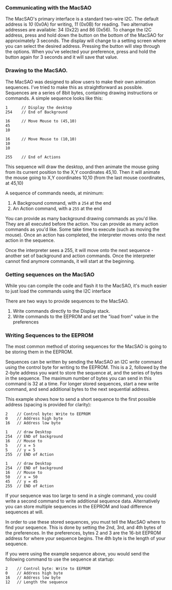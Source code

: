 ### Communicating with the MacSAO
The MacSAO's primary interface is a standard two-wire I2C. The default address is *10* (0x0A) for writing, *11* (0x0B) for reading. Two alternative addresses are available: 34 (0x22) and 86 (0x56). To change the I2C address, press and hold down the button on the bottom of the MacSAO for approximately 3 seconds. The display will change to a setting screen where you can select the desired address. Pressing the button will step through the options. When you've selected your preference, press and hold the button again for 3 seconds and it will save that value. 

### Drawing to the MacSAO.  

The MacSAO was designed to allow users to make their own animation sequences. I've tried to make this as straightforward as possible. Sequences are a series of 8bit bytes, containing drawing instructions or commands. A simple sequence looks like this: 

```
1      // Display the desktop
254    // End of Background

16     // Move Mouse to (45,10)
45
10

16     // Move Mouse to (10,10)
10
10

255    // End of Actions
```
This sequence will draw the desktop, and then animate the mouse going from its current position to the X,Y coordinates 45,10. Then it will animate the mouse going to X,Y coordinates 10,10 (from the last mouse coordinates, at 45,10)

A sequence of commands needs, at minimum:
1) A Background command, with a `254` at the end
2) An Action command, with a `255` at the end

You can provide as many background drawing commands as you'd like. They are all executed before the action.
You can provide as many action commands as you'd like. Some take time to execute (such as moving the mouse). Once an action has completed, the interpreter moves onto the next action in the sequence.

Once the interpreter sees a 255, it will move onto the next sequence - another set of  background and action commands. Once the interpreter cannot find anymore commands, it will start at the beginning.

### Getting sequences on the MacSAO

While you can compile the code and flash it to the MacSAO, it's much easier to just load the commands using the I2C interface

There are two ways to provide sequences to the MacSAO.
1) Write commands directly to the Display stack. 
2) Write commands to the EEPROM and set the "load from" value in the preferences

### Writing Sequences to the EEPROM
The most common method of storing sequences for the MacSAO is going to be storing them in the EEPROM. 

Sequences can be written by sending the MacSAO an I2C *write* command using the control byte for writing to the EEPROM. This is a 2, followed by the  2-byte address you want to store the sequence at, and the series of bytes in the sequence. The maximum number of bytes you can send in this command is 32 at a time. For longer stored sequences, start a new write command, and send additional bytes to the next sequential address.

This example shows how to send a short sequence to the first possible address (spacing is provided for clarity):
```
2    // Control byte: Write to EEPROM
0    // Address high byte
16   // Address low byte

1    // draw Desktop
254  // END of background
16   // Mouse to
5    // x = 5
5    // y = 5
255  // END of Action

1    // draw Desktop
254  // END of background
16   // Mouse to
50   // x = 50
45   // y = 45
255  // END of Action
```

If your sequence was too large to send in a single command, you could write a second command to write additional sequence data. Alternatively you can store multiple sequences in the EEPROM and load difference sequences at will.

In order to use these stored sequences, you must tell the MacSAO where to find your sequence. This is done by setting the 2nd, 3rd, and 4th bytes of the preferences. In the preferences, bytes 2 and 3 are the 16-bit EEPROM address for where your sequence begins.
The 4th byte is the length of your sequence.

If you were using the example sequence above, you would send the following command to use the sequence at startup: 

```
2    // Control byte: Write to EEPROM
0    // Address high byte
16   // Address low byte
12   // Length the sequence
```
